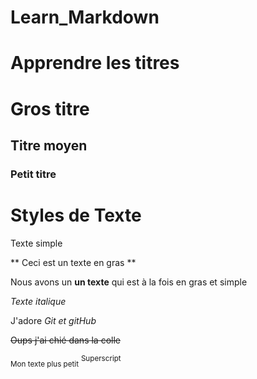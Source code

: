 # Learn_Markdown

# Apprendre les titres
# Gros titre
## Titre moyen
### Petit titre

# Styles de Texte

Texte simple

** Ceci est un texte en gras **

Nous avons un __un texte__ qui est à la fois en gras et simple

*Texte italique*

J'adore *Git et gitHub*

~~Oups j'ai chié dans la colle~~

<sub>Mon texte plus petit</sub>
<sup>Superscript</sup>
